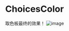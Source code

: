 # ChoicesColor
取色板最终的效果！
![image](http://github.com/LengQH/ChoicesColor/raw/master/image/example.png)
